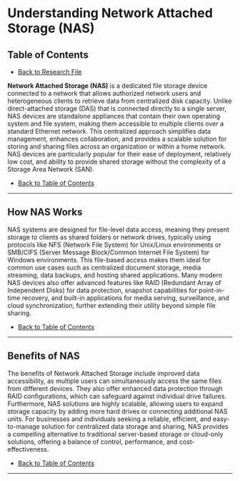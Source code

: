 # Understanding Network Attached Storage (NAS)

## Table of Contents

- [Back to Research File](../research.md)

**Network Attached Storage (NAS)** is a dedicated file storage device connected to a network that allows authorized network users and heterogeneous clients to retrieve data from centralized disk capacity. Unlike direct-attached storage (DAS) that is connected directly to a single server, NAS devices are standalone appliances that contain their own operating system and file system, making them accessible to multiple clients over a standard Ethernet network. This centralized approach simplifies data management, enhances collaboration, and provides a scalable solution for storing and sharing files across an organization or within a home network. NAS devices are particularly popular for their ease of deployment, relatively low cost, and ability to provide shared storage without the complexity of a Storage Area Network (SAN).

- [Back to Table of Contents](#table-of-contents)

---

## How NAS Works

NAS systems are designed for file-level data access, meaning they present storage to clients as shared folders or network drives, typically using protocols like NFS (Network File System) for Unix/Linux environments or SMB/CIFS (Server Message Block/Common Internet File System) for Windows environments. This file-based access makes them ideal for common use cases such as centralized document storage, media streaming, data backups, and hosting shared applications. Many modern NAS devices also offer advanced features like RAID (Redundant Array of Independent Disks) for data protection, snapshot capabilities for point-in-time recovery, and built-in applications for media serving, surveillance, and cloud synchronization, further extending their utility beyond simple file sharing.

- [Back to Table of Contents](#table-of-contents)

---

## Benefits of NAS

The benefits of Network Attached Storage include improved data accessibility, as multiple users can simultaneously access the same files from different devices. They also offer enhanced data protection through RAID configurations, which can safeguard against individual drive failures. Furthermore, NAS solutions are highly scalable, allowing users to expand storage capacity by adding more hard drives or connecting additional NAS units. For businesses and individuals seeking a reliable, efficient, and easy-to-manage solution for centralized data storage and sharing, NAS provides a compelling alternative to traditional server-based storage or cloud-only solutions, offering a balance of control, performance, and cost-effectiveness.

- [Back to Table of Contents](#table-of-contents)

---
